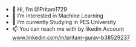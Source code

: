 - 👋 Hi, I’m @Pritam1729
- 👀 I’m interested in Machine Learning
- 🌱 I’m currently Studying in PES University
- 📫 You can reach me with by likedin Account www.linkedin.com/in/pritam-gurav-b38529237

<!---
Pritam1729/Pritam1729 is a ✨ special ✨ repository because its `README.md` (this file) appears on your GitHub profile.
You can click the Preview link to take a look at your changes.
--->
